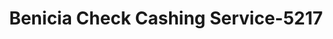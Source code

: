 ---
f_zip-code: 94510
f_state-code: CA
title: Benicia Check Cashing Service-5217
f_phone: 707-745-2755
f_city-only: Benicia
f_address: 457 Military East Benicia
f_location-unique-id: '5217'
slug: benicia-check-cashing-service-5217
updated-on: '2024-05-30T13:46:58.046Z'
created-on: '2024-05-30T13:36:59.803Z'
published-on: '2024-05-30T13:54:32.469Z'
f_city-state: cms/city/benicia-ca.md
f_company: cms/company/benicia-check-cashing-service.md
f_state: cms/state/california.md
layout: '[payday-loan].html'
tags: payday-loan
---